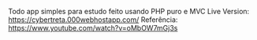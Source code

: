 Todo app simples para estudo feito usando PHP puro e MVC
Live Version:
https://cybertreta.000webhostapp.com/
Referência: 
https://www.youtube.com/watch?v=oMbOW7mGj3s
